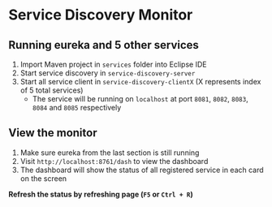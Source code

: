 # Service Discovery Monitor

## Running eureka and 5 other services

1. Import Maven project in `services` folder into Eclipse IDE
2. Start service discovery in `service-discovery-server`
3. Start all service client in `service-discovery-clientX` (X represents index of 5 total services)
   - The service will be running on `localhost` at port `8081`, `8082`, `8083`, `8084` and `8085` respectively

## View the monitor

1. Make sure eureka from the last section is still running
2. Visit `http://localhost:8761/dash` to view the dashboard
3. The dashboard will show the status of all registered service in each card on the screen

**Refresh the status by refreshing page (`F5` or `Ctrl + R`)**
